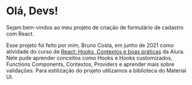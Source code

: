 # Olá, Devs!

Sejam bem-vindos ao meu projeto de criação de formulário de cadastro com React.

Esse projeto foi feito por mim, Bruno Costa, em junho de 2021 como atividade do curso de <a href="https://cursos.alura.com.br/course/react-hooks-e-formularios">React: Hooks, Contextos e boas práticas</a> da Alura. Nele pude aprender conceitos como Hooks e Hooks customizados, Functions Components, Contextos, Providers e aprender mais sobre validações. Para estilização do projeto utilizamos a biblioteca do Material UI.